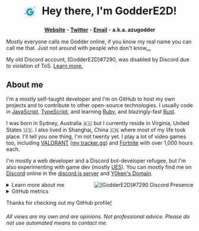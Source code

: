<h1 align="center">
  <img width="38" height="38" align="center" style="width: 38; height: 38;" src="https://raw.githubusercontent.com/GodderE2D/GodderE2D/main/G%20PFP%20v2%20Rounded.png"></img>
  &nbsp;Hey there, I'm GodderE2D!
</h1>

<p align="center">
  <strong><a href="https://www.godder.xyz/">Website</a></strong>・<strong><a href="https://twitter.com/TheE2D">Twitter</a></strong>・<strong><a href="mailto:main@godder.xyz">Email</a></strong>・<strong>a.k.a. azugodder</strong>
</p>

Mostly everyone calls me Godder online, if you know my real name you can call me that. Just not around with people who don't know[…](https://en.wikipedia.org/wiki/Doxing)

My old Discord account, [GodderE2D]#7290, was disabled by Discord due to violation of ToS. [Learn more.](https://gist.github.com/GodderE2D/f24263df5b9e932805ccc2db04709726)

## About me

I'm a mostly self-taught developer and I'm on GitHub to host my own projects and to contribute to other open-source technologies. I usually code in [JavaScript](https://developer.mozilla.org/en-US/docs/Web/JavaScript), [TypeScript](https://www.typescriptlang.org/), and learning [Ruby](https://www.ruby-lang.org/), and blazingly-fast [Rust](https://www.rust-lang.org/).

I was born in Sydney, Australia 🇦🇺 but I currently reside in Virginia, United States 🇺🇸. I also lived in Shanghai, China 🇨🇳 where most of my life took place. I'll tell you one thing, I'm not twenty yet. I play a lot of video games too, including [VALORANT](https://playvalorant.com/) ([my tracker.gg](https://tracker.gg/valorant/profile/riot/GodderE2D%23ruby/overview)) and [Fortnite](https://www.epicgames.com/fortnite/en-US/home) with over 1,000 hours each.

I'm mostly a web developer and a Discord bot-developer refugee, but I'm also experimenting with game dev (mostly [UE5](https://www.unrealengine.com/en-US/unreal-engine-5)). You can mostly find me on [Discord](https://discord.com) online in the [discord.js server](https://discord.gg/djs) and [Y0ken's Domain](https://discord.gg/BmNGZW2).

<a href="https://discord.com/users/972742287291449365">
  <img align="right" alt="[GodderE2D]#7290 Discord Presence" src="https://lanyard.cnrad.dev/api/972742287291449365?idleMessage=A%20void%20of%20emptiness%E2%80%A6">
  </img>
</a>

<details>
<summary>
  Learn more about me
</summary>

## My projects

I'm working on [Modslides](https://github.com/modslides), which is an online moderation documentation and glorified forum. I like to contribute to my friends' projects too, such as [Disploy](https://github.com/Disploy). Some of my side projects are [quickpostgres](https://github.com/GodderE2D/quickpostgres), [Athena but better](https://github.com/GodderE2D/athena-but-better), and [my website](https://github.com/GodderE2D/godder.xyz).

## Let's work together!

I'm not looking for new non-paid collaborative work for now, but you can hire me! I don't really have any certifications, but my GitHub and [my website](https://www.godder.xyz) are some resources. I'm semi-proficient in JavaScript/TypeScript, React/Next.js, and I know a lot about the technical aspects of Discord. So Discord bots and websites are my comfort zone.

### Ruby references

You might hear me reference rubies a lot. Well, rubies are my favourite gemstones. Is there more to that? Truly a mystery.
</details>

<details>
<summary>
GitHub metrics
</summary>

![Metrics](https://github.com/GodderE2D/GodderE2D/blob/main/github-metrics.svg)
  
###### Metrics updates every 5 minutes, however, may not always be up-to-date due to GitHub Actions.
</details>

Thanks for checking out my GitHub profile[!](https://en.wikipedia.org/wiki/Stalking)

###### All views are my own and are opinions. Not professional advice. Please do not use automated means to contact me.
